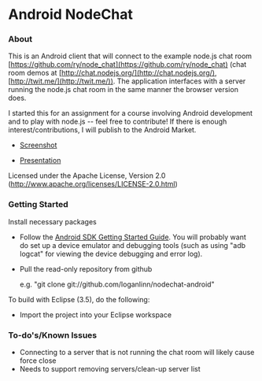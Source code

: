 # Android NodeChat #

### About ###

This is an Android client that will connect to the example node.js chat room [https://github.com/ry/node_chat](https://github.com/ry/node_chat) (chat room demos at [http://chat.nodejs.org/](http://chat.nodejs.org/), [http://twit.me/](http://twit.me/)). The application interfaces with a server running the node.js chat room in the same manner the browser version does.

I started this for an assignment for a course involving Android development and to play with node.js -- feel free to contribute! If there is enough interest/contributions, I will publish to the Android Market. 

* [Screenshot](design/ss6.png)

* [Presentation](design/NodeChatPresentation.pptx)

Licensed under the Apache License, Version 2.0 (http://www.apache.org/licenses/LICENSE-2.0.html)

### Getting Started ###

Install necessary packages

* Follow the [Android SDK Getting Started Guide](http://developer.android.com/sdk/index.html).  You will probably want do set up a device emulator and debugging tools (such as using "adb logcat" for viewing the device debugging and error log).

* Pull the read-only repository from github

     e.g. "git clone git://github.com/loganlinn/nodechat-android"

To build with Eclipse (3.5), do the following:

* Import the project into your Eclipse workspace

### To-do's/Known Issues ###
* Connecting to a server that is not running the chat room will likely cause force close
* Needs to support removing servers/clean-up server list

